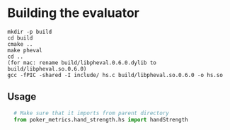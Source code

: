 # Building the evaluator

```shell
mkdir -p build
cd build
cmake ..
make pheval
cd ..
(for mac: rename build/libpheval.0.6.0.dylib to build/libpheval.so.0.6.0)
gcc -fPIC -shared -I include/ hs.c build/libpheval.so.0.6.0 -o hs.so
```

## Usage

```python
  # Make sure that it imports from parent directory
  from poker_metrics.hand_strength.hs import handStrength
```
